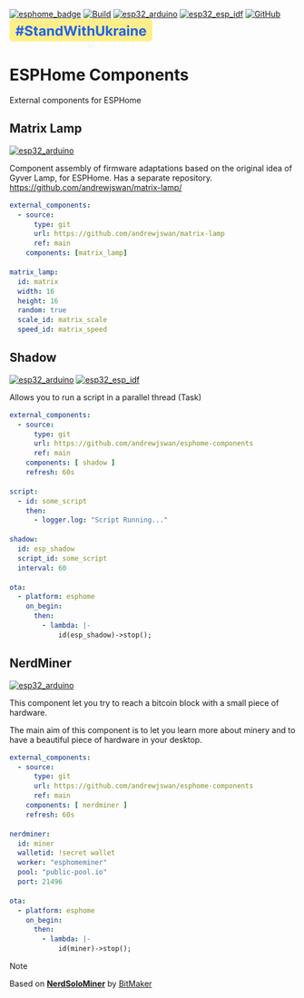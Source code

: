 [![esphome_badge](https://img.shields.io/static/v1?label=ESPHome&message=Components&color=blue&logo=esphome)](https://esphome.io/)
[![Build](https://github.com/andrewjswan/esphome-components/actions/workflows/build.yaml/badge.svg)](https://github.com/andrewjswan/esphome-components/actions/workflows/build.yaml)
[![esp32_arduino](https://img.shields.io/badge/ESP32-Arduino-darkcyan.svg)](https://esphome.io/)
[![esp32_esp_idf](https://img.shields.io/badge/ESP--IDF-blue.svg)](https://esphome.io/)
[![GitHub](https://img.shields.io/github/license/andrewjswan/esphome-components?color=blue)](https://github.com/andrewjswan/esphome-components/blob/master/LICENSE)
[![StandWithUkraine](https://raw.githubusercontent.com/vshymanskyy/StandWithUkraine/main/badges/StandWithUkraine.svg)](https://github.com/vshymanskyy/StandWithUkraine/blob/main/docs/README.md)

# ESPHome Components
External components for ESPHome

## Matrix Lamp
[![esp32_arduino](https://img.shields.io/badge/ESP32-Arduino-darkcyan.svg)](https://esphome.io/)

Component assembly of firmware adaptations based on the original idea of ​​Gyver Lamp, for ESPHome.
Has a separate repository. https://github.com/andrewjswan/matrix-lamp/

```yaml
external_components:
  - source:
      type: git
      url: https://github.com/andrewjswan/matrix-lamp
      ref: main
    components: [matrix_lamp]

matrix_lamp:
  id: matrix
  width: 16
  height: 16
  random: true
  scale_id: matrix_scale
  speed_id: matrix_speed
```

## Shadow
[![esp32_arduino](https://img.shields.io/badge/ESP32-Arduino-darkcyan.svg)](https://esphome.io/)
[![esp32_esp_idf](https://img.shields.io/badge/ESP--IDF-blue.svg)](https://esphome.io/)

Allows you to run a script in a parallel thread (Task)

```yaml
external_components:
  - source:
      type: git
      url: https://github.com/andrewjswan/esphome-components
      ref: main
    components: [ shadow ]
    refresh: 60s

script:
  - id: some_script
    then:
      - logger.log: "Script Running..."

shadow:
  id: esp_shadow
  script_id: some_script
  interval: 60

ota:
  - platform: esphome
    on_begin:
      then:
        - lambda: |-
            id(esp_shadow)->stop();
```

## NerdMiner
[![esp32_arduino](https://img.shields.io/badge/ESP32-Arduino-darkcyan.svg)](https://esphome.io/)

This component let you try to reach a bitcoin block with a small piece of hardware.

The main aim of this component is to let you learn more about minery and to have a beautiful piece of hardware in your desktop.
```yaml
external_components:
  - source:
      type: git
      url: https://github.com/andrewjswan/esphome-components
      ref: main
    components: [ nerdminer ]
    refresh: 60s

nerdminer:
  id: miner
  walletid: !secret wallet
  worker: "esphomeminer"
  pool: "public-pool.io"
  port: 21496

ota:
  - platform: esphome
    on_begin:
      then:
        - lambda: |-
            id(miner)->stop();
```

> [!NOTE]
> Based on [**NerdSoloMiner**](https://github.com/BitMaker-hub/NerdMiner_v2) by [BitMaker](https://github.com/BitMaker-hub)
